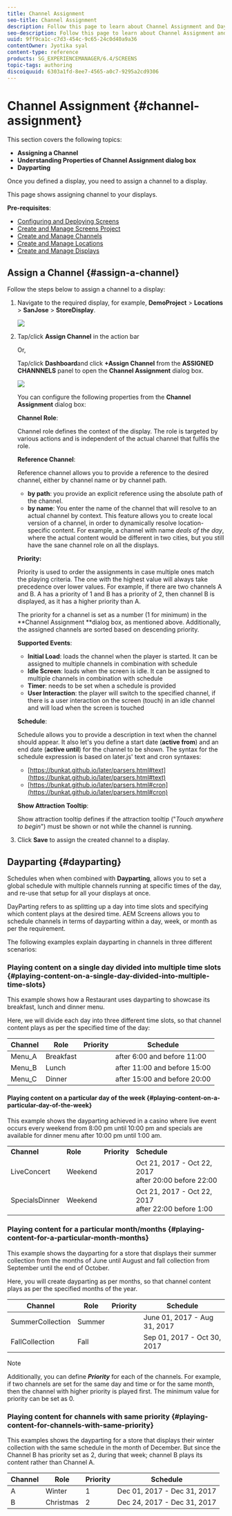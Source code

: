 ```yaml
---
title: Channel Assignment
seo-title: Channel Assignment
description: Follow this page to learn about Channel Assignment and Dayparting.
seo-description: Follow this page to learn about Channel Assignment and Dayparting.
uuid: 9ff9ca1c-c7d3-454c-9c65-24c0d40a9a36
contentOwner: Jyotika syal
content-type: reference
products: SG_EXPERIENCEMANAGER/6.4/SCREENS
topic-tags: authoring
discoiquuid: 6303a1fd-8ee7-4565-a0c7-9295a2cd9306
---
```


# Channel Assignment {#channel-assignment}

This section covers the following topics:

* **Assigning a Channel**
* **Understanding Properties of Channel Assignment dialog box**
* **Dayparting**

Once you defined a display, you need to assign a channel to a display.

This page shows assigning channel to your displays.

**Pre-requisites**:

* [Configuring and Deploying Screens](/help/sites-deploying/configuring-screens-introduction.md)
* [Create and Manage Screens Project](/help/screens/creating-a-screens-project.md)
* [Create and Manage Channels](/help/screens/managing-channels.md)
* [Create and Manage Locations](/help/screens/managing-locations.md)
* [Create and Manage Displays](/help/screens/managing-displays.md)

## Assign a Channel {#assign-a-channel}

Follow the steps below to assign a channel to a display:

1. Navigate to the required display, for example, **DemoProject** &gt; **Locations** &gt; **SanJose** &gt; **StoreDisplay**.

   ![](assets/screen_shot_2018-08-23at25359pm.png)

1. Tap/click **Assign Channel** in the action bar

   Or,

   Tap/click **Dashboard**and click **+Assign Channel** from the **ASSIGNED CHANNNELS** panel to open the **Channel Assignment** dialog box.

   ![](assets/screen_shot_2018-08-23at25938pm.png)

   You can configure the following properties from the **Channel Assignment** dialog box:

   **Channel Role**:

   Channel role defines the context of the display. The role is targeted by various actions and is independent of the actual channel that fulfils the role.

   **Reference Channel**:

   Reference channel allows you to provide a reference to the desired channel, either by channel name or by channel path.

    * **by path**: you provide an explicit reference using the absolute path of the channel.
    * **by name**: You enter the name of the channel that will resolve to an actual channel by context. This feature allows you to create local version of a channel, in order to dynamically resolve location-specific content. For example, a channel with name *deals of the day*, where the actual content would be different in two cities, but you still have the sane channel role on all the displays.

   **Priority:**

   Priority is used to order the assignments in case multiple ones match the playing criteria. The one with the highest value will always take precedence over lower values. For example, if there are two channels A and B. A has a priority of 1 and B has a priority of 2, then channel B is displayed, as it has a higher priority than A.

   The priority for a channel is set as a number (1 for minimum) in the **Channel Assignment **dialog box, as mentioned above. Additionally, the assigned channels are sorted based on descending priority.

   **Supported Events**:

    * **Initial Load**: loads the channel when the player is started. It can be assigned to multiple channels in combination with schedule
    * **Idle Screen**: loads when the screen is idle. It can be assigned to multiple channels in combination with schedule
    * **Timer**: needs to be set when a schedule is provided
    * **User Interaction**: the player will switch to the specified channel, if there is a user interaction on the screen (touch) in an idle channel and will load when the screen is touched

   **Schedule**:

   Schedule allows you to provide a description in text when the channel should appear. It also let's you define a start date (**active from**) and an end date (**active until**) for the channel to be shown. The syntax for the schedule expression is based on later.js' text and cron syntaxes:

    * [https://bunkat.github.io/later/parsers.html#text](https://bunkat.github.io/later/parsers.html#text)
    * [https://bunkat.github.io/later/parsers.html#cron](https://bunkat.github.io/later/parsers.html#cron)

   **Show Attraction Tooltip**:

   Show attraction tooltip defines if the attraction tooltip ("*Touch anywhere to begin*") must be shown or not while the channel is running.

1. Click **Save** to assign the created channel to a display.

## Dayparting {#dayparting}

Schedules when when combined with **Dayparting**, allows you to set a global schedule with multiple channels running at specific times of the day, and re-use that setup for all your displays at once.

DayParting refers to as splitting up a day into time slots and specifying which content plays at the desired time. AEM Screens allows you to schedule channels in terms of dayparting within a day, week, or month as per the requirement.

The following examples explain dayparting in channels in three different scenarios:

### Playing content on a single day divided into multiple time slots {#playing-content-on-a-single-day-divided-into-multiple-time-slots}

This example shows how a Restaurant uses dayparting to showcase its breakfast, lunch and dinner menu.

Here, we will divide each day into three different time slots, so that channel content plays as per the specified time of the day: 

| **Channel** |**Role** |**Priority** |**Schedule** |
|---|---|---|---|
| Menu_A |Breakfast |  |after 6:00 and before 11:00 |
| Menu_B |Lunch |  |after 11:00 and before 15:00 |
| Menu_C |Dinner |  |after 15:00 and before 20:00 |

#### Playing content on a particular day of the week {#playing-content-on-a-particular-day-of-the-week}

This example shows the dayparting achieved in a casino where live event occurs every weekend from 8:00 pm until 10:00 pm and specials are available for dinner menu after 10:00 pm until 1:00 am.

<table> 
 <tbody> 
  <tr> 
   <td><strong>Channel</strong></td> 
   <td><strong>Role</strong></td> 
   <td><strong>Priority</strong></td> 
   <td><strong>Schedule</strong></td> 
  </tr> 
  <tr> 
   <td>LiveConcert</td> 
   <td>Weekend</td> 
   <td> </td> 
   <td>Oct 21, 2017 - Oct 22, 2017 <br /> after 20:00 before 22:00</td> 
  </tr> 
  <tr> 
   <td>SpecialsDinner</td> 
   <td>Weekend</td> 
   <td> </td> 
   <td>Oct 21, 2017 - Oct 22, 2017 <br /> after 22:00 before 1:00</td> 
  </tr> 
 </tbody> 
</table>

### Playing content for a particular month/months {#playing-content-for-a-particular-month-months}

This example shows the dayparting for a store that displays their summer collection from the months of June until August and fall collection from September until the end of October.

Here, you will create dayparting as per months, so that channel content plays as per the specified months of the year. 

| **Channel** |**Role** |**Priority** |**Schedule** |
|---|---|---|---|
| SummerCollection |Summer |  |June 01, 2017 - Aug 31, 2017 |
| FallCollection |Fall |  |Sep 01, 2017 - Oct 30, 2017 |

>[!NOTE]
>
>Additionally, you can define ***Priority*** for each of the channels. For example, if two channels are set for the same day and time or for the same month, then the channel with higher priority is played first. The minimum value for priority can be set as 0.

### Playing content for channels with same priority {#playing-content-for-channels-with-same-priority}

This examples shows the dayparting for a store that displays their winter collection with the same schedule in the month of December. But since the Channel B has priority set as 2, during that week; channel B plays its content rather than Channel A.

| **Channel** |**Role** |**Priority** |**Schedule** |
|---|---|---|---|
| A |Winter |1 |Dec 01, 2017 - Dec 31, 2017 |
| B |Christmas |2 |Dec 24, 2017 - Dec 31, 2017 |

